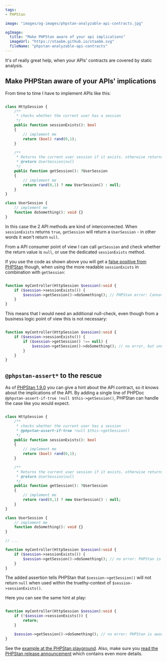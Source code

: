 ```yaml
---
tags:
- PHPStan

image: "images/og-images/phpstan-analyzable-api-contracts.jpg"

ogImage:
  title: "Make PHPStan aware of your api implications"
  imageUrl: "https://staabm.github.io/staabm.svg"
  fileName: "phpstan-analyzable-api-contracts"
---
```


It's of really great help, when your APIs' contracts are covered by static analysis.

## Make PHPStan aware of your APIs' implications️

From time to time I have to implement APIs like this:

```php

class HttpSession {
    /**
     * checks whether the current user has a session
     */
    public function sessionExists(): bool
    {
        // implement me
        return (bool) rand(0,1);
    }

    /**
     * Returns the current user session if it exists. otherwise returns null.
     * @return UserSession|null
     */
    public function getSession(): ?UserSession
    {
        // implement me
        return rand(0,1) ? new UserSession() : null;
    }
}

class UserSession {
    // implement me
    function doSomething(): void {}
}

```

In this case the 2 API methods are kind of interconnected. When `sessionExists` returns `true`, `getSession` will return a `UserSession` - in other words it won't return `null`.

From a API consumer point of view I can call `getSession` and check whether the return value is `null`, or use the dedicated `sessionExists` method.

If you use the code as shown above you will get a [false positive from PHPStan](https://phpstan.org/r/3aab2663-be6a-4489-80c2-a2361d8b7d04) though, when using the more readable `sessionExists` in combination with `getSession`:

```php

function myController(HttpSession $session):void {
    if ($session->sessionExists()) {
        $session->getSession()->doSomething(); // PHPStan error: Cannot call method doSomething() on UserSession|null.
    }
}

```

This means that I would need an additional null-check, even though from a business logic point of view this is not necessary:

```php

function myController(HttpSession $session):void {
    if ($session->sessionExists()) {
        if ($session->getSession() !== null) {
            $session->getSession()->doSomething(); // no error, but unnecessarry complexity
        }
    }
}

```

## `@phpstan-assert*` to the rescue

As of [PHPStan 1.9.0](https://phpstan.org/blog/phpstan-1-9-0-with-phpdoc-asserts-list-type#phpdoc-asserts) you can give a hint about the API contract, so it knows about the implications of the API.
By adding a single line of PHPDoc `@phpstan-assert-if-true !null $this->getSession()`, PHPStan can handle the case like you would expect.

```php

class HttpSession {
    /**
     * checks whether the current user has a session
     * @phpstan-assert-if-true !null $this->getSession()
     */
    public function sessionExists(): bool
    {
        // implement me
        return (bool) rand(0,1);
    }

    /**
     * Returns the current user session if it exists. otherwise returns null.
     * @return UserSession|null
     */
    public function getSession(): ?UserSession
    {
        // implement me
        return rand(0,1) ? new UserSession() : null;
    }
}

class UserSession {
    // implement me
    function doSomething(): void {}
}

// ...

function myController(HttpSession $session):void {
    if ($session->sessionExists()) {
        $session->getSession()->doSomething(); // no error: PHPStan is aware of `getSession()` cannot return null
    }
}

```

The added assertion tells PHPStan that `$session->getSession()` will not return `null` when used within the truethy-context of `$session->sessionExists()`.

Here you can see the same hint at play:

```php

function myController(HttpSession $session):void {
    if (!$session->sessionExists()) {
        return;
    }

    $session->getSession()->doSomething(); // no error: PHPStan is aware of `getSession()` cannot return null
}

```

See the [example at the PHPStan playground](https://phpstan.org/r/b1e54906-1ad7-4108-b33f-e8c45f1f5d16).
Also, make sure you [read the PHPStan release announcement](https://phpstan.org/blog/phpstan-1-9-0-with-phpdoc-asserts-list-type#phpdoc-asserts) which contains even more details.
